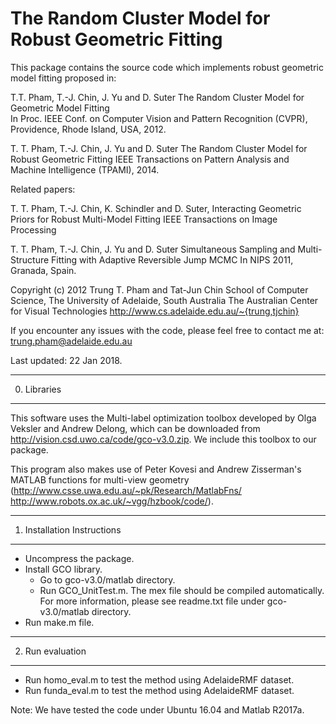 
# The Random Cluster Model for Robust Geometric Fitting

This package contains the source code which implements robust geometric model fitting proposed in:

T.T. Pham, T.-J. Chin, J. Yu and D. Suter
The Random Cluster Model for Geometric Model Fitting  
In Proc. IEEE Conf. on Computer Vision and Pattern Recognition (CVPR),  Providence, Rhode Island, USA, 2012.

T. T. Pham, T.-J. Chin, J. Yu and D. Suter
The Random Cluster Model for Robust Geometric Fitting
IEEE Transactions on Pattern Analysis and Machine Intelligence (TPAMI), 2014.

Related papers:

T. T. Pham, T.-J. Chin, K. Schindler and D. Suter,
Interacting Geometric Priors for Robust Multi-Model Fitting
IEEE Transactions on Image Processing

T. T. Pham, T.-J. Chin, J. Yu and D. Suter
Simultaneous Sampling and Multi-Structure Fitting with Adaptive Reversible Jump MCMC
In NIPS 2011, Granada, Spain.

Copyright (c) 2012 Trung T. Pham and Tat-Jun Chin
School of Computer Science, The University of Adelaide, South Australia
The Australian Center for Visual Technologies
http://www.cs.adelaide.edu.au/~{trung,tjchin}

If you encounter any issues with the code, please feel free to contact me at:
trung.pham@adelaide.edu.au

Last updated: 22 Jan 2018.

----------------------------
0. Libraries
----------------------------
This software uses the Multi-label optimization toolbox developed by Olga Veksler and Andrew Delong, which can be downloaded from http://vision.csd.uwo.ca/code/gco-v3.0.zip. We include this toolbox to our package.

This program also makes use of Peter Kovesi and Andrew Zisserman's MATLAB functions for multi-view geometry
(http://www.csse.uwa.edu.au/~pk/Research/MatlabFns/ http://www.robots.ox.ac.uk/~vgg/hzbook/code/).
 
----------------------------
1. Installation Instructions
----------------------------
* Uncompress the package.
* Install GCO library. 
	- Go to gco-v3.0/matlab directory. 
	- Run GCO_UnitTest.m. The mex file should be compiled automatically. For more information, please see readme.txt file under gco-v3.0/matlab directory. 
* Run make.m file.

---------------
2. Run evaluation
---------------
* Run homo_eval.m to test the method using AdelaideRMF dataset.
* Run funda_eval.m to test the method using AdelaideRMF dataset.

Note: We have tested the code under Ubuntu 16.04 and Matlab R2017a.


